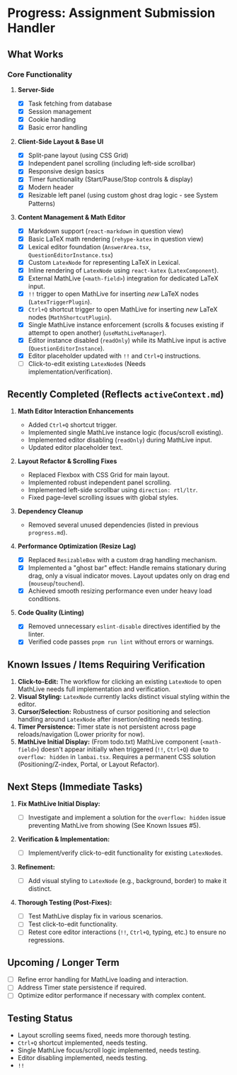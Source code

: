 # Progress: Assignment Submission Handler

## What Works

### Core Functionality

1. **Server-Side**

   - [x] Task fetching from database
   - [x] Session management
   - [x] Cookie handling
   - [x] Basic error handling

2. **Client-Side Layout & Base UI**

   - [x] Split-pane layout (using CSS Grid)
   - [x] Independent panel scrolling (including left-side scrollbar)
   - [x] Responsive design basics
   - [x] Timer functionality (Start/Pause/Stop controls & display)
   - [x] Modern header
   - [x] Resizable left panel (using custom ghost drag logic - see System Patterns)

3. **Content Management & Math Editor**

   - [x] Markdown support (`react-markdown` in question view)
   - [x] Basic LaTeX math rendering (`rehype-katex` in question view)
   - [x] Lexical editor foundation (`AnswerArea.tsx`, `QuestionEditorInstance.tsx`)
   - [x] Custom `LatexNode` for representing LaTeX in Lexical.
   - [x] Inline rendering of `LatexNode` using `react-katex` (`LatexComponent`).
   - [x] External MathLive (`<math-field>`) integration for dedicated LaTeX input.
   - [x] `!!` trigger to open MathLive for inserting _new_ LaTeX nodes (`LatexTriggerPlugin`).
   - [x] `Ctrl+Q` shortcut trigger to open MathLive for inserting _new_ LaTeX nodes (`MathShortcutPlugin`).
   - [x] Single MathLive instance enforcement (scrolls & focuses existing if attempt to open another) (`useMathLiveManager`).
   - [x] Editor instance disabled (`readOnly`) while its MathLive input is active (`QuestionEditorInstance`).
   - [x] Editor placeholder updated with `!!` and `Ctrl+Q` instructions.
   - [ ] Click-to-edit existing `LatexNode`s (Needs implementation/verification).

## Recently Completed (Reflects `activeContext.md`)

1. **Math Editor Interaction Enhancements**

   - Added `Ctrl+Q` shortcut trigger.
   - Implemented single MathLive instance logic (focus/scroll existing).
   - Implemented editor disabling (`readOnly`) during MathLive input.
   - Updated editor placeholder text.

2. **Layout Refactor & Scrolling Fixes**

   - Replaced Flexbox with CSS Grid for main layout.
   - Implemented robust independent panel scrolling.
   - Implemented left-side scrollbar using `direction: rtl/ltr`.
   - Fixed page-level scrolling issues with global styles.

3. **Dependency Cleanup**

   - Removed several unused dependencies (listed in previous `progress.md`).

4. **Performance Optimization (Resize Lag)**

   - [x] Replaced `ResizableBox` with a custom drag handling mechanism.
   - [x] Implemented a "ghost bar" effect: Handle remains stationary during drag, only a visual indicator moves. Layout updates only on drag end (`mouseup`/`touchend`).
   - [x] Achieved smooth resizing performance even under heavy load conditions.

5. **Code Quality (Linting)**

   - [x] Removed unnecessary `eslint-disable` directives identified by the linter.
   - [x] Verified code passes `pnpm run lint` without errors or warnings.

## Known Issues / Items Requiring Verification

1. **Click-to-Edit:** The workflow for clicking an existing `LatexNode` to open MathLive needs full implementation and verification.
2. **Visual Styling:** `LatexNode` currently lacks distinct visual styling within the editor.
3. **Cursor/Selection:** Robustness of cursor positioning and selection handling around `LatexNode` after insertion/editing needs testing.
4. **Timer Persistence:** Timer state is not persistent across page reloads/navigation (Lower priority for now).
5. **MathLive Initial Display:** (From todo.txt) MathLive component (`<math-field>`) doesn't appear initially when triggered (`!!`, `Ctrl+Q`) due to `overflow: hidden` in `lambai.tsx`. Requires a permanent CSS solution (Positioning/Z-index, Portal, or Layout Refactor).

## Next Steps (Immediate Tasks)

1. **Fix MathLive Initial Display:**

   - [ ] Investigate and implement a solution for the `overflow: hidden` issue preventing MathLive from showing (See Known Issues #5).

2. **Verification & Implementation:**

   - [ ] Implement/verify click-to-edit functionality for existing `LatexNode`s.

3. **Refinement:**

   - [ ] Add visual styling to `LatexNode` (e.g., background, border) to make it distinct.

4. **Thorough Testing (Post-Fixes):**
   - [ ] Test MathLive display fix in various scenarios.
   - [ ] Test click-to-edit functionality.
   - [ ] Retest core editor interactions (`!!`, `Ctrl+Q`, typing, etc.) to ensure no regressions.

## Upcoming / Longer Term

- [ ] Refine error handling for MathLive loading and interaction.
- [ ] Address Timer state persistence if required.
- [ ] Optimize editor performance if necessary with complex content.

## Testing Status

- Layout scrolling seems fixed, needs more thorough testing.
- `Ctrl+Q` shortcut implemented, needs testing.
- Single MathLive focus/scroll logic implemented, needs testing.
- Editor disabling implemented, needs testing.
- `!!`
